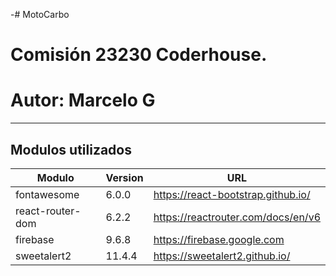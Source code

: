 -# MotoCarbo 

# Comisión 23230 Coderhouse.
# Autor: Marcelo G

---

## Modulos utilizados

| Modulo | Version | URL |
| ----------- | ----------- | ----------- |
| fontawesome | 6.0.0 | https://react-bootstrap.github.io/ | Iconos
| react-router-dom | 6.2.2 | https://reactrouter.com/docs/en/v6 | ruteo React
| firebase | 9.6.8 | https://firebase.google.com | Datebase
| sweetalert2 | 11.4.4 | https://sweetalert2.github.io/ | Alertas